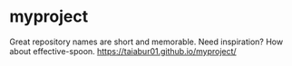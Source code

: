 # myproject
Great repository names are short and memorable. Need inspiration? How about effective-spoon.
https://taiabur01.github.io/myproject/
